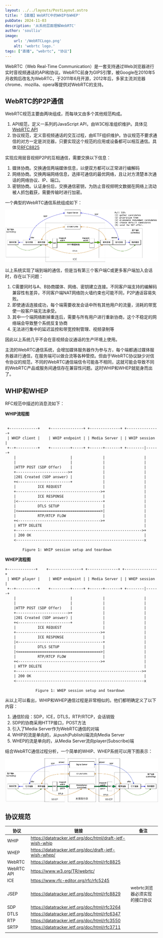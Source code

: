 ```yaml
---
layout: ../../layouts/PostLayout.astro
title: '【直播】WebRTC中的WHIP与WHEP'
pubDate: 2024-11-03
description: '从系统层面理解WebRTC'
author: 'soulliu'
image:
    url: '/WebRTCLogo.png'
    alt: 'webrtc logo.'
tags: ["直播", "webrtc", "协议"]
---
```

 WebRTC（Web Real-Time Communication）是一套支持通过Web浏览器进行实时音视频通话的API和协议。WebRTC前身为GIPS引擎，被Google在2010年5月收购后改名为WebRTC，于2011年6月开源，2012年后，多家主流浏览器chrome、mozilla、opera等提供对WebRTC的支持。

 ## WebRTC的P2P通信
WebRTC规范主要由两块组成，而每块又由多个其他规范构成。
1. API规范，定义一系列的JavaScript API，由W3C标准组织维护。具体见[WebRTC API](https://www.w3.org/TR/webrtc/)
2. 协议规范，定义音视频通话的交互过程，由IETF组织维护。协议规范不要求通信的对方一定是浏览器，只要实现这个规范的应用或设备都可以相互通信。具体见[RFC8825](https://datatracker.ietf.org/doc/html/rfc8825)

实现应用层音视频P2P的互相通信，需要交换以下信息：
1. 媒体协商。交换通信两端媒体信息，以便双方都可以正常进行编解码
2. 网络协商。交换两端网络信息，选择可通信的最优网络，且让对方清楚本次通话的网络协议、IP、端口。
3. 密钥协商。认证身份后，交换通信密钥，为防止音视频明文数据在网络上流动被人抓包截获，需要传输时进行加密。

一个典型的WebRTC通信系统组成如下：

![WebRTC系统](./public/WebRTC.png)

以上系统实现了端到端的通信，但是当有第三个客户端C或更多客户端加入会话时，存在以下问题：
1. C需要同时与A、B协商媒体、网络、密钥建立连接。不同客户端支持的编解码兼容性有差异，不同客户端NAT网络防火墙约束也可能不同，P2P通话容易失败。
2. 即使通话连接成功，每个端需要收发会话中所有其他用户的流量，消耗的带宽使一般客户端无法承受。
3. 其中一个端网络断掉重连后，需要与所有用户进行重新协商，这个不稳定的网络端会导致整个系统反复协商
4. 无法进行集中的延迟监控和带宽控制管理、视频录制等

因此以上系统几乎不会在音视频会议通话的生产环境上使用。

主流的WebRTC通信系统，会增加媒体服务器作为参与方，每个端都通过媒体服务器进行通信，在服务端可以做合流等各种管控。但由于WebRTC协议缺少对信令协议的规范，不同的WebRTC通信端信令可能各不相同，这就可能会导致不同的WebRTC产品或服务间通信存在兼容性问题。这时WHIP和WHEP就挺身而出了。

## WHIP和WHEP

RFC规范中描述的消息流如下：

**WHIP流程图**
```

 +-------------+    +---------------+ +--------------+ +---------------+
 | WHIP client |    | WHIP endpoint | | Media Server | | WHIP session  |
 +--+----------+    +---------+-----+ +------+-------+ +--------|------+
    |                         |              |                  |
    |                         |              |                  |
    |HTTP POST (SDP Offer)    |              |                  |
    +------------------------>+              |                  |
    |201 Created (SDP answer) |              |                  |
    +<------------------------+              |                  |
    |          ICE REQUEST                   |                  |
    +--------------------------------------->+                  |
    |          ICE RESPONSE                  |                  |
    |<---------------------------------------+                  |
    |          DTLS SETUP                    |                  |
    |<======================================>|                  |
    |          RTP/RTCP FLOW                 |                  |
    +<-------------------------------------->+                  |
    | HTTP DELETE                                               |
    +---------------------------------------------------------->+
    | 200 OK                                                    |
    <-----------------------------------------------------------x

        Figure 1: WHIP session setup and teardown  
```

**WHEP流程图**
``` 
+-------------+    +---------------+ +--------------+ +---------------+
 | WHEP player |    | WHEP endpoint | | Media Server | | WHEP session |
 +--+----------+    +---------+-----+ +------+-------+ +--------|------+
    |                         |              |                  |
    |                         |              |                  |
    |HTTP POST (SDP Offer)    |              |                  |
    +------------------------>+              |                  |
    |201 Created (SDP answer) |              |                  |
    +<------------------------+              |                  |
    |          ICE REQUEST                   |                  |
    +--------------------------------------->+                  |
    |          ICE RESPONSE                  |                  |
    |<---------------------------------------+                  |
    |          DTLS SETUP                    |                  |
    |<======================================>|                  |
    |          RTP/RTCP FLOW                 |                  |
    +<-------------------------------------->+                  |
    | HTTP DELETE                                               |
    +---------------------------------------------------------->+
    | 200 OK                                                    |
    <-----------------------------------------------------------x

              Figure 1: WHEP session setup and teardown
```

从以上可以看出，WHIP和WHEP通信过程是非常相似的。他们都明确定义了以下内容：
1. 通信阶段：SDP，ICE，DTLS，RTP/RTCP，会话销毁
2. SDP的协商采用HTTP接口，POST方法
3. 引入了Media Server作为WebRTC通信的对端
4. WHIP的流是单向的，从push(Publish)端流向Media Server
5. WHEP的流是单向的，从Media Server流向player(Subscribe)端


结合WebRTC通信过程分析，一个简单的WHIP、WHEP系统可以用下图表示：

![WHIPWHEP](./public/WHIPWHEP.png)

 ## 协议规范
| 协议       | 链接                                                       | 备注                           |
| ---------- | ---------------------------------------------------------- | ------------------------------ |
| WHIP       | https://datatracker.ietf.org/doc/html/draft-ietf-wish-whip |                                |
| WHEP       | https://datatracker.ietf.org/doc/draft-ietf-wish-whep/     |                                |
| WebRTC     | https://datatracker.ietf.org/doc/html/rfc8825              |                                |
| WebRTC API | https://www.w3.org/TR/webrtc/                              |                                |
| ICE        | https://www.rfc-editor.org/rfc/rfc5245                     |                                |
| JSEP       | https://datatracker.ietf.org/doc/html/rfc8829              | webrtc浏览器必须实现的接口协议 |
| SDP        | https://datatracker.ietf.org/doc/html/rfc3264              |                                |
| DTLS       | https://datatracker.ietf.org/doc/html/rfc6347              |                                |
| RTP        | https://datatracker.ietf.org/doc/html/rfc3550              |                                |
| SRTP       | https://datatracker.ietf.org/doc/html/rfc3711              |                                |
|            |                                                            |                                |

